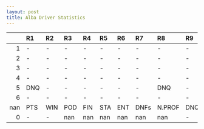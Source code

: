 ```yaml
---
layout: post 
title: Alba Driver Statistics
--- 
```


|     | R1   | R2   | R3   | R4   | R5   | R6   | R7   | R8     | R9   | R10   | R11   | R12   | Points   | Pos   |
|----:|:-----|:-----|:-----|:-----|:-----|:-----|:-----|:-------|:-----|:------|:------|:------|:---------|:------|
|   1 | -    | -    | -    | -    | -    | -    | -    | -      | -    | -     | -     | -     | nan      | nan   |
|   2 | -    | -    | -    | -    | -    | -    | -    | -      | -    | -     | -     | -     | 47.0     | 10.0  |
|   3 | -    | -    | -    | -    | -    | -    | -    | -      | -    | -     | -     | -     | 81.0     | 5.0   |
|   4 | -    | -    | -    | -    | -    | -    | -    | -      | -    | -     | -     | -     | 120.0    | 3.0   |
|   5 | DNQ  | -    | -    | -    | -    | -    | -    | DNQ    | -    | DNF   | -     | -     | 100.0    | 3.0   |
|   6 | -    | -    | -    | -    | -    | -    | -    | -      | -    | -     | -     | -     | 108.0    | 2.0   |
| nan | PTS  | WIN  | POD  | FIN  | STA  | ENT  | DNFs | N.PROF | DNQ  | %FIN  | PPR   | BST   | CHA      | RNK   |
|   0 | -    | -    | nan  | nan  | nan  | nan  | nan  | nan    | -    | -     | -     | -     | -        | DNQ   |